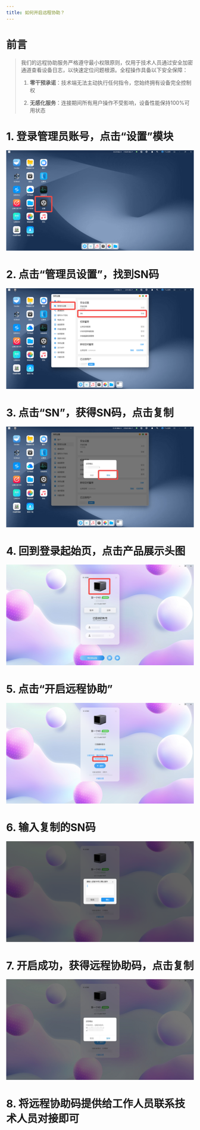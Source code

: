 ```yaml
---
title: 如何开启远程协助？
---
```


# 前言

> 我们的远程协助服务严格遵守最小权限原则，仅用于技术人员通过安全加密通道查看设备日志，以快速定位问题根源。全程操作具备以下安全保障：
>
> 1. **零干预承诺**：技术端无法主动执行任何指令，您始终拥有设备完全控制权
>
> 2. **无感化服务**：连接期间所有用户操作不受影响，设备性能保持100%可用状态

# 1. 登录管理员账号，点击“设置”模块

![An image](/assets/img/image-6.png)


# 2. 点击“管理员设置”，找到SN码

![](/assets/img/image-5.png)

# 3. 点击“SN”，获得SN码，点击复制

![](/assets/img/image-2.png)

# 4. 回到登录起始页，点击产品展示头图

![](/assets/img/image-4.png)

# 5. 点击“开启远程协助”

![](/assets/img/image-3.png)

# 6. 输入复制的SN码

![](/assets/img/image.png)

# 7. 开启成功，获得远程协助码，点击复制

![](/assets/img/image-1.png)

# 8. 将远程协助码提供给工作人员联系技术人员对接即可
